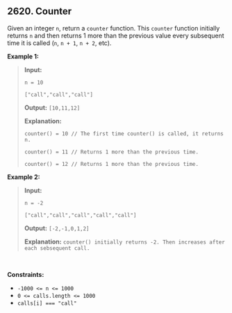 ## 2620. Counter

Given an integer `n`, return a `counter` function. This `counter` function initially returns `n` and then returns 1 more than the previous value every subsequent time it is called (`n`, `n + 1`, `n + 2`, etc).

**Example 1:**

> **Input:**
>
> `n = 10`
>
> `["call","call","call"]`
>
> **Output:** `[10,11,12]`
>
> **Explanation:**
>
> `counter() = 10 // The first time counter() is called, it returns n.`
>
> `counter() = 11 // Returns 1 more than the previous time.`
>
> `counter() = 12 // Returns 1 more than the previous time.`

**Example 2:**

> **Input:**
>
> `n = -2`
>
> `["call","call","call","call","call"]`
>
> **Output:** `[-2,-1,0,1,2]`
>
> **Explanation:** `counter() initially returns -2. Then increases after each sebsequent call.`

<br>

**Constraints:**

- `-1000 <= n <= 1000`
- `0 <= calls.length <= 1000`
- `calls[i] === "call"`
